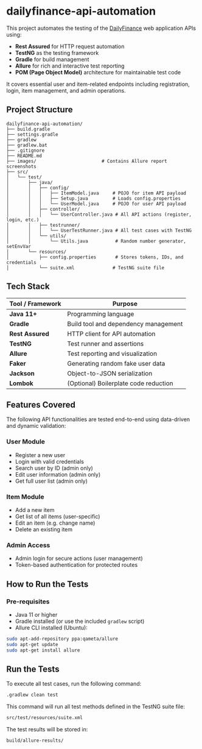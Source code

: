 # dailyfinance-api-automation

This project automates the testing of the [DailyFinance](https://dailyfinance.roadtocareer.net/) web application APIs using:

-  **Rest Assured** for HTTP request automation
-  **TestNG** as the testing framework
-  **Gradle** for build management
-  **Allure** for rich and interactive test reporting
-  **POM (Page Object Model)** architecture for maintainable test code

It covers essential user and item-related endpoints including registration, login, item management, and admin operations.

##  Project Structure

```
dailyfinance-api-automation/
├── build.gradle
├── settings.gradle
├── gradlew
├── gradlew.bat
├── .gitignore
├── README.md
├── images/                        # Contains Allure report screenshots
├── src/
│   └── test/
│       ├── java/
│       │   ├── config/
│       │   │   ├── ItemModel.java     # POJO for item API payload
│       │   │   ├── Setup.java         # Loads config.properties
│       │   │   └── UserModel.java     # POJO for user API payload
│       │   ├── controller/
│       │   │   └── UserController.java # All API actions (register, login, etc.)
│       │   ├── testrunner/
│       │   │   └── UserTestRunner.java # All test cases with TestNG
│       │   └── utils/
│       │       └── Utils.java          # Random number generator, setEnvVar
│       └── resources/
│           ├── config.properties       # Stores tokens, IDs, and credentials
│           └── suite.xml              # TestNG suite file

```


##  Tech Stack

| Tool / Framework | Purpose |
|------------------|---------|
| **Java 11+**     | Programming language |
| **Gradle**       | Build tool and dependency management |
| **Rest Assured** | HTTP client for API automation |
| **TestNG**       | Test runner and assertions |
| **Allure**       | Test reporting and visualization |
| **Faker**        | Generating random fake user data |
| **Jackson**      | Object-to-JSON serialization |
| **Lombok**       | (Optional) Boilerplate code reduction |

## Features Covered

The following API functionalities are tested end-to-end using data-driven and dynamic validation:

### User Module

- Register a new user
- Login with valid credentials
- Search user by ID (admin only)
- Edit user information (admin only)
- Get full user list (admin only)

### Item Module

- Add a new item
- Get list of all items (user-specific)
- Edit an item (e.g. change name)
- Delete an existing item

### Admin Access

- Admin login for secure actions (user management)
- Token-based authentication for protected routes

## How to Run the Tests

### Pre-requisites

- Java 11 or higher
- Gradle installed (or use the included `gradlew` script)
- Allure CLI installed (Ubuntu):
  
```bash
sudo apt-add-repository ppa:qameta/allure
sudo apt-get update
sudo apt-get install allure
```

## Run the Tests

To execute all test cases, run the following command:

```bash
.gradlew clean test
```

This command will run all test methods defined in the TestNG suite file:

```bash
src/test/resources/suite.xml
```

The test results will be stored in:

```bash
build/allure-results/
```

